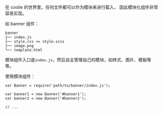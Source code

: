 在 coolie 的世界里，任何文件都可以作为模块来进行载入，
因此模块化组件非常容易实现。

如 banner 组件：
```
banner
├── index.js
├── style.css <= style.scss
├── image.png
└── template.html
```

模块组件入口是`index.js`，然后自主管理自己的模块，如样式、图片、模板等等。


使用模块组件：
```
var Banner = require('path/to/banner/index.js');

var banner1 = new Banner('#banner1');
var banner2 = new Banner('#banner2');

// ...
```

